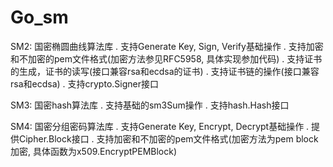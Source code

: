 # Go_sm
SM2: 国密椭圆曲线算法库
    . 支持Generate Key, Sign, Verify基础操作
    . 支持加密和不加密的pem文件格式(加密方法参见RFC5958, 具体实现参加代码)
    . 支持证书的生成，证书的读写(接口兼容rsa和ecdsa的证书)
    . 支持证书链的操作(接口兼容rsa和ecdsa)
    . 支持crypto.Signer接口

SM3: 国密hash算法库
   . 支持基础的sm3Sum操作
   . 支持hash.Hash接口

SM4: 国密分组密码算法库
    . 支持Generate Key, Encrypt, Decrypt基础操作
    . 提供Cipher.Block接口
    . 支持加密和不加密的pem文件格式(加密方法为pem block加密, 具体函数为x509.EncryptPEMBlock)
